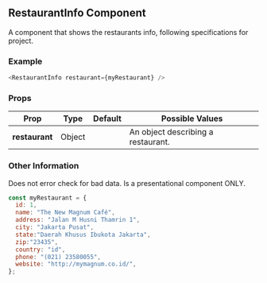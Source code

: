 ## RestaurantInfo Component
A component that shows the restaurants info, following specifications for project.

### Example

```js
<RestaurantInfo restaurant={myRestaurant} />
```

### Props

| Prop          | Type     | Default     | Possible Values
| ------------- | -------- | ----------- | ---------------------------------------------
| **restaurant**    | Object   |             | An object describing a restaurant.


### Other Information
Does not error check for bad data.  Is a presentational component ONLY.

```js
const myRestaurant = {
  id: 1,
  name: "The New Magnum Café",
  address: "Jalan M Husni Thamrin 1",
  city: "Jakarta Pusat",
  state:"Daerah Khusus Ibukota Jakarta",
  zip:"23435",
  country: "id",
  phone: "(021) 23580055",
  website: "http://mymagnum.co.id/",
};
```
